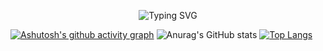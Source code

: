 
<p align="center">
<a ><img src="https://readme-typing-svg.demolab.com?font=Acme&pause=1000&width=435&lines=I'm+full-stack+web+and+flutter+developer.+I+like+scraping." alt="Typing SVG" /></a>
</p>


[![Ashutosh's github activity graph](https://github-readme-activity-graph.cyclic.app/graph?username=DevFirdavs&theme=react-dark)](https://github.com/ashutosh00710/github-readme-activity-graph)
![Anurag's GitHub stats](https://github-readme-stats.vercel.app/api?username=DevFirdavs&show_icons=true&theme=radical)
[![Top Langs](https://github-readme-stats.vercel.app/api/top-langs/?username=DevFirdavs&langs_count=8&layout=compact&theme=react&hide_border=true&bg_color=1F222E&title_color=F85D7F&icon_color=F8D866&hide=Jupyter%20Notebook)](https://github.com/anuraghazra/github-readme-stats)
